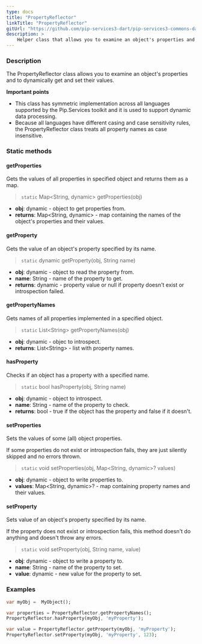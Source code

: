 ```yaml
---
type: docs
title: "PropertyReflector"
linkTitle: "PropertyReflector"
gitUrl: "https://github.com/pip-services3-dart/pip-services3-commons-dart"
description: >
    Helper class that allows you to examine an object's properties and to dynamically get and set their values.
---
```


### Description

The PropertyReflector class allows you to examine an object's properties and to dynamically get and set their values.

**Important points**

- This class has symmetric implementation across all languages supported by the Pip.Services toolkit and it is used to support dynamic data processing.
- Because all languages have different casing and case sensitivity rules, the PropertyReflector class treats all property names as case insensitive.

### Static methods

#### getProperties
Gets the values of all properties in specified object
and returns them as a map.

> `static` Map\<String, dynamic\> getProperties(obj)

- **obj**: dynamic - object to get properties from.
- **returns**: Map\<String, dynamic\> - map containing the names of the object's properties and their values.


#### getProperty
Gets the value of an object's property specified by its name.

> `static` dynamic getProperty(obj, String name)

- **obj**: dynamic - object to read the property from.
- **name**: String - name of the property to get.
- **returns**: dynamic - property value or null if property doesn't exist or introspection failed.

#### getPropertyNames
Gets names of all properties implemented in a specified object.

> `static` List\<String\> getPropertyNames(obj)

- **obj**: dynamic - objec to introspect.
- **returns**: List\<String\> - list with property names.

#### hasProperty
Checks if an object has a property with a specified name.

> `static` bool hasProperty(obj, String name) 

- **obj**: dynamic - object to introspect.
- **name**: String - name of the property to check.
- **returns**: bool - true if the object has the property and false if it doesn't.

#### setProperties
Sets the values of some (all) object properties.
 
If some properties do not exist or introspection fails, 
they are just silently skipped and no errors thrown.

> `static` void setProperties(obj, Map\<String, dynamic\>? values)

- **obj**: dynamic - object to write properties to.
- **values**: Map\<String, dynamic\>? - map containing property names and their values.


#### setProperty
Sets value of an object's property specified by its name.

If the property does not exist or introspection fails, 
this method doesn't do anything and doesn't throw any errors.

> `static` void setProperty(obj, String name, value)

- **obj**: dynamic - object to write a property to.
- **name**: String - name of the property to set.
- **value**: dynamic - new value for the property to set.

### Examples

```dart
var myObj =  MyObject();

var properties = PropertyReflector.getPropertyNames();
PropertyReflector.hasProperty(myObj, 'myProperty');

var value = PropertyReflector.getProperty(myObj, 'myProperty');
PropertyReflector.setProperty(myObj, 'myProperty', 123);

```
